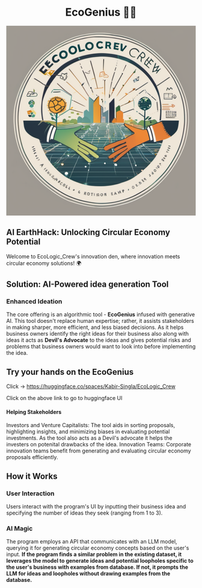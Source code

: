 <h1 align="center">EcoGenius 🌿🧠</h1>

![alt text](https://github.com/Kabir1618/EcoLogic_Crew/blob/main/Ecologic%20Crew.png)

## AI EarthHack: Unlocking Circular Economy Potential 

Welcome to EcoLogic_Crew's innovation den, where innovation meets circular economy solutions! 🌍


## Solution: AI-Powered idea generation Tool
### Enhanced Ideation
The core offering is an algorithmic tool - **EcoGenius** infused with generative AI. This tool doesn't replace human expertise; rather, it assists stakeholders in making sharper, more efficient, and less biased decisions. As it helps business owners identify the right ideas for their business also along with ideas it acts as **Devil's Advocate** to the ideas and gives potential risks and problems that business owners would want to look into before implementing the idea.

## Try your hands on the EcoGenius
Click -> https://huggingface.co/spaces/Kabir-Singla/EcoLogic_Crew

Click on the above link to go to huggingface UI 

#### Helping Stakeholders
Investors and Venture Capitalists: The tool aids in sorting proposals, highlighting insights, and minimizing biases in evaluating potential investments. As the tool also acts as a Devil's advocate it helps the investers on potenital drawbacks of the idea.
Innovation Teams: Corporate innovation teams benefit from generating and evaluating circular economy proposals efficiently.

## How it Works

### User Interaction

Users interact with the program's UI by inputting their business idea and specifying the number of ideas they seek (ranging from 1 to 3). 

### AI Magic

The program employs an API that communicates with an LLM model, querying it for generating circular economy concepts based on the user's input. **If the program finds a similar problem in the existing dataset, it leverages the model to generate ideas and potential loopholes specific to the user's business with examples from database. If not, it prompts the LLM for ideas and loopholes without drawing examples from the database.**

